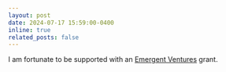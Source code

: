 ```yaml
---
layout: post
date: 2024-07-17 15:59:00-0400
inline: true
related_posts: false
---
```


I am fortunate to be supported with an [Emergent Ventures](https://marginalrevolution.com/marginalrevolution/2024/07/emergent-ventures-35th-cohort.html) grant.
